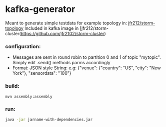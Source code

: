 # kafka-generator
Meant to generate simple testdata for example topology in: [jfr212/storm-topology](https://github.com/jfr2102/storm-topology)
Included in kafka image in [jfr212/storm-cluster(https://github.com/jfr2102/storm-cluster) 

### configuration:
- Messages are sent in round robin to partition 0 and 1 of topic "mytopic". Simply edit .send() methods parms accordingly
- Format: JSON style String: e.g: {"venue": {"country": "US", "city": "New York"}, "sensordata": "100"}
### build:
```bash
mvn assembly:assembly
```
### run: 
```bash
java -jar jarname-with-dependencies.jar
```
